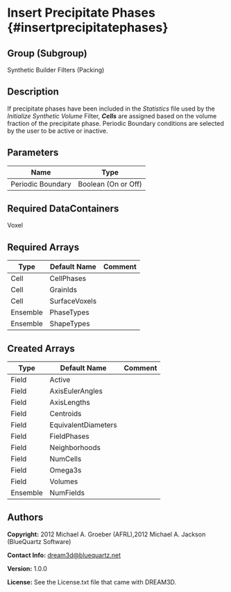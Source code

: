 Insert Precipitate Phases {#insertprecipitatephases}
======

## Group (Subgroup) ##
Synthetic Builder Filters (Packing)

## Description ##
If precipitate phases have been included in the _Statistics_ file used by the _Initialize Synthetic Volume_ Filter, _**Cells**_ are assigned based on the volume fraction of the precipitate phase.
 Periodic Boundary conditions are selected by the user to be active or inactive. 

## Parameters ##

| Name | Type |
|------|------|
| Periodic Boundary | Boolean (On or Off) |


## Required DataContainers ##
Voxel

## Required Arrays ##

| Type | Default Name | Comment |
|------|--------------|---------|
| Cell | CellPhases |  |
| Cell | GrainIds |  |
| Cell | SurfaceVoxels |  |
| Ensemble | PhaseTypes |  |
| Ensemble | ShapeTypes |  |

## Created Arrays ##

| Type | Default Name | Comment |
|------|--------------|---------|
| Field | Active |  |
| Field | AxisEulerAngles |  |
| Field | AxisLengths |  |
| Field | Centroids |  |
| Field | EquivalentDiameters |  |
| Field | FieldPhases |  |
| Field | Neighborhoods |  |
| Field | NumCells |  |
| Field | Omega3s |  |
| Field | Volumes |  |
| Ensemble | NumFields |  |

## Authors ##

**Copyright:** 2012 Michael A. Groeber (AFRL),2012 Michael A. Jackson (BlueQuartz Software)

**Contact Info:** dream3d@bluequartz.net

**Version:** 1.0.0

**License:**  See the License.txt file that came with DREAM3D.



